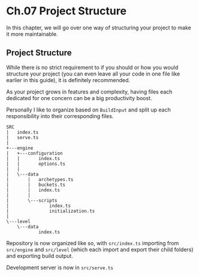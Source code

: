 # Ch.07 Project Structure

In this chapter, we will go over one way of structuring your project to make it more maintainable.

## Project Structure

While there is no strict requirement to if you should or how you would structure your project (you can even leave all your code in one file like earlier in this guide), it is definitely recommended.

As your project grows in features and complexity, having files each dedicated for one concern can be a big productivity boost.

Personally I like to organize based on `BuildInput` and split up each responsibility into their corresponding files.

```
SRC
|   index.ts
|   serve.ts
|
+---engine
|   +---configuration
|   |       index.ts
|   |       options.ts
|   |
|   \---data
|       |   archetypes.ts
|       |   buckets.ts
|       |   index.ts
|       |
|       \---scripts
|               index.ts
|               initialization.ts
|
\---level
    \---data
            index.ts
```

Repository is now organized like so, with `src/index.ts` importing from `src/engine` and `src/level` (which each import and export their child folders) and exporting build output.

Development server is now in `src/serve.ts`
